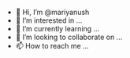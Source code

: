 - 👋 Hi, I’m @mariyanush
- 👀 I’m interested in ...
- 🌱 I’m currently learning ...
- 💞️ I’m looking to collaborate on ...
- 📫 How to reach me ...

<!---
mariyanush/mariyanush is a ✨ special ✨ repository because its `README.md` (this file) appears on your GitHub profile.
You can click the Preview link to take a look at your changes.
--->
